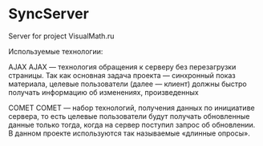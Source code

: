 # SyncServer
Server for project VisualMath.ru

Используемые технологии:

AJAX
AJAX — технология обращения к серверу без перезагрузки страницы. Так как основная задача проекта — синхронный показ материала, целевые пользователи (далее — клиент) должны быстро получать информацию об изменениях, произведенных

COMET
COMET — набор технологий, получения данных по инициативе сервера, то есть целевые пользователи будут получать обновленные данные только тогда, когда на сервер поступил запрос об обновлении. В данном проекте используются так называемые «длинные опросы».
